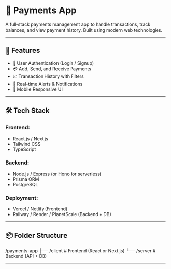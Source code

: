 # 💸 Payments App

A full-stack payments management app to handle transactions, track balances, and view payment history. Built using modern web technologies.

---

## 🚀 Features

- 🔐 User Authentication (Login / Signup)
- 💳 Add, Send, and Receive Payments
- 📈 Transaction History with Filters
- 🔔 Real-time Alerts & Notifications
- 📱 Mobile Responsive UI

---

## 🛠️ Tech Stack

### Frontend:
- React.js / Next.js
- Tailwind CSS
- TypeScript

### Backend:
- Node.js / Express (or Hono for serverless)
- Prisma ORM
- PostgreSQL

### Deployment:
- Vercel / Netlify (Frontend)
- Railway / Render / PlanetScale (Backend + DB)

---

## 📦 Folder Structure

/payments-app
├── /client # Frontend (React or Next.js)
└── /server # Backend (API + DB)

---
